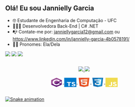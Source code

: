 ## Olá! Eu sou Jannielly Garcia

- 🤓 Estudante de Engenharia de Computação - UFC
- 👩🏾‍💻 Desenvolvedora Back-End | C# .NET
- 📭 Contate-me por: janniellygarcia12@gmail.com ou https://www.linkedin.com/in/jannielly-garcia-4b0578191/
- 👩🏾 Pronomes: Ela/Dela

<div> 
    <a href="https://instagram.com/janniellygarcia" target="_blank"><img src="https://img.shields.io/badge/-Instagram-%23E4405F?style=for-the-badge&logo=instagram&logoColor=white" target="_blank"></a>
    <a href = "mailto:janniellygarcia12@gmail.com"><img src="https://img.shields.io/badge/-Gmail-%23333?style=for-the-badge&logo=gmail&logoColor=white" target="_blank"></a>
    <a href="https://www.linkedin.com/in/jannielly-garcia-4b0578191/" target="_blank"><img src="https://img.shields.io/badge/-LinkedIn-%230077B5?style=for-the-badge&logo=linkedin&logoColor=white" target="_blank"></a> 
 </div>
 
##

<div align="center">
  <a href="https://github.com/JanniellyGarcia">
  <img height="180em" src="https://github-readme-stats-sigma-five.vercel.app/api?username=JanniellyGarcia&show_icons=true&theme=dracula&include_all_commits=true&count_private=true"/>
  <img height="180em" src="https://github-readme-stats-sigma-five.vercel.app/api/top-langs/?username=JanniellyGarcia&layout=compact&langs_count=7&theme=dracula"/>
</div>
  
 
  
<div  align="center" style="display: inline_block"><br>
    <img align="center" alt="Jannielly-Csharp" height="30" width="40" src="https://raw.githubusercontent.com/devicons/devicon/master/icons/csharp/csharp-original.svg">
    <img align="center" alt="Jannielly-Js" height="30" width="40" src="https://raw.githubusercontent.com/devicons/devicon/master/icons/typescript/typescript-plain.svg">
    <img align="center" alt="Jannielly-HTML" height="30" width="40" src="https://raw.githubusercontent.com/devicons/devicon/master/icons/html5/html5-original.svg">
    <img align="center" alt="Jannielly-CSS" height="30" width="40" src="https://raw.githubusercontent.com/devicons/devicon/master/icons/css3/css3-original.svg">
    <img align="center" alt="Jannielly-Js" height="30" width="40" src="https://raw.githubusercontent.com/devicons/devicon/master/icons/javascript/javascript-plain.svg">
    
</div>
  
##
 

  
  ![Snake animation](https://github.com/JanniellyGarcia/JanniellyGarcia/blob/output/github-contribution-grid-snake.svg)
  
